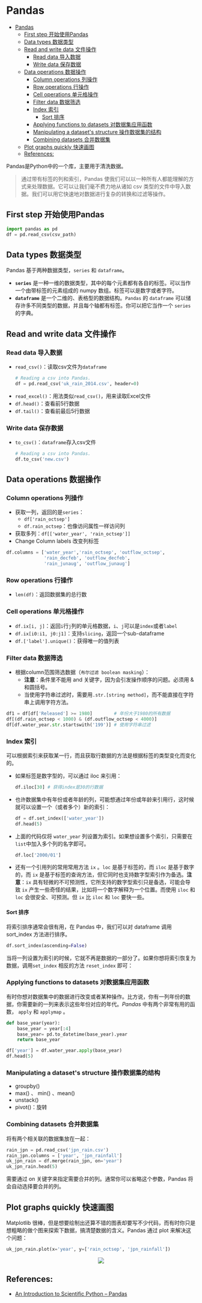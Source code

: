 # Pandas

<!-- TOC depthFrom:1 depthTo:6 withLinks:1 updateOnSave:1 orderedList:0 -->

- [Pandas](#pandas)
	- [First step 开始使用Pandas](#first-step-开始使用pandas)
	- [Data types 数据类型](#data-types-数据类型)
	- [Read and write data 文件操作](#read-and-write-data-文件操作)
		- [Read data 导入数据](#read-data-导入数据)
		- [Write data 保存数据](#write-data-保存数据)
	- [Data operations 数据操作](#data-operations-数据操作)
		- [Column operations 列操作](#column-operations-列操作)
		- [Row operations 行操作](#row-operations-行操作)
		- [Cell operations 单元格操作](#cell-operations-单元格操作)
		- [Filter data 数据筛选](#filter-data-数据筛选)
		- [Index 索引](#index-索引)
			- [Sort 排序](#sort-排序)
		- [Applying functions to datasets 对数据集应用函数](#applying-functions-to-datasets-对数据集应用函数)
		- [Manipulating a dataset's structure 操作数据集的结构](#manipulating-a-datasets-structure-操作数据集的结构)
		- [Combining datasets 合并数据集](#combining-datasets-合并数据集)
	- [Plot graphs quickly 快速画图](#plot-graphs-quickly-快速画图)
	- [References:](#references)

<!-- /TOC -->

Pandas是Python中的一个库，主要用于清洗数据。

> 通过带有标签的列和索引，Pandas 使我们可以以一种所有人都能理解的方式来处理数据。它可以让我们毫不费力地从诸如 csv 类型的文件中导入数据。我们可以用它快速地对数据进行复杂的转换和过滤等操作。

## First step 开始使用Pandas
``` python
import pandas as pd
df = pd.read_csv(csv_path)
```

## Data types 数据类型
Pandas 基于两种数据类型，`series` 和 `dataframe`。
* **`series`** 是一种一维的数据类型，其中的每个元素都有各自的标签。可以当作一个由带标签的元素组成的 numpy 数组。标签可以是数字或者字符。
* **`dataframe`** 是一个二维的、表格型的数据结构。`Pandas` 的 `dataframe` 可以储存许多不同类型的数据，并且每个轴都有标签。你可以把它当作一个 `series` 的字典。

## Read and write data 文件操作
### Read data 导入数据
* `read_csv()`：读取csv文件为`dataframe`
  ``` python
  # Reading a csv into Pandas.
  df = pd.read_csv('uk_rain_2014.csv', header=0)
  ```
* `read_excel()`：用法类似`read_csv()`，用来读取Excel文件
* `df.head()`：查看前5行数据
* `df.tail()`：查看前最后5行数据

### Write data 保存数据
* `to_csv()`：`dataframe`存入csv文件
  ``` python
  # Reading a csv into Pandas.
  df.to_csv('new.csv')
  ```

## Data operations 数据操作
### Column operations 列操作
* 获取一列，返回的是`series`：
  * `df['rain_octsep']`
  * `df.rain_octsep`：也像访问属性一样访问列
* 获取多列：`df[['water_year', 'rain_octsep']]`
* Change Column labels 改变列标签
``` python
df.columns = ['water_year','rain_octsep', 'outflow_octsep',
              'rain_decfeb', 'outflow_decfeb',
              'rain_junaug', 'outflow_junaug']
```

### Row operations 行操作
* `len(df)`：返回数据集的总行数

### Cell operations 单元格操作
* `df.ix[i, j]`：返回`i`行`j`列的单元格数据，`i`、`j`可以是`index`或者`label`
* `df.ix[i0:i1, j0:j1]`：支持`slicing`，返回一个sub-dataframe
* `df.['label'].unique()`：获得唯一的值列表

### Filter data 数据筛选
* 根据column范围筛选数据（`布尔过滤 boolean masking`）：
  * **注意**：条件里不能用 and 关键字，因为会引发操作顺序的问题。必须用 & 和圆括号。
  * 当使用字符串过滤时，需要用`.str.[string method]`，而不能直接在字符串上调用字符方法。
``` python
df1 = df[df['Released'] >= 1980]        # 年份大于1980的所有数据
df[(df.rain_octsep < 1000) & (df.outflow_octsep < 4000)]
df[df.water_year.str.startswith('199')] # 使用字符串过滤
```

### Index 索引
可以根据索引来获取某一行，而且获取行数据的方法是根据标签的类型变化而变化的。

* 如果标签是数字型的，可以通过 iloc 来引用：
  ``` python
  df.iloc[30] # 获得index是30的行数据
  ```
* 也许数据集中有年份或者年龄的列，可能想通过年份或年龄来引用行，这时候就可以设置一个（或者多个）新的索引：
  ``` python
  df = df.set_index(['water_year'])
  df.head(5)
  ```
* 上面的代码仅将 `water_year` 列设置为索引。如果想设置多个索引，只需要在`list`中加入多个列的名字即可。
  ``` python
  df.loc['2000/01']
  ```
* 还有一个引用列的常用常用方法 `ix` 。`loc` 是基于标签的，而 `iloc` 是基于数字的，而 `ix` 是基于标签的查询方法，但它同时也支持数字型索引作为备选。**注意**：`ix` 具有轻微的不可预测性，它所支持的数字型索引只是备选，可能会导致 `ix` 产生一些奇怪的结果，比如将一个数字解释为一个位置。而使用 `iloc` 和 `loc` 会很安全、可预测。但 `ix` 比 `iloc` 和 `loc` 要快一些。

#### Sort 排序
将索引排序通常会很有用，在 Pandas 中，我们可以对 dataframe 调用 sort_index 方法进行排序。
``` python
df.sort_index(ascending=False)
```

当将一列设置为索引的时候，它就不再是数据的一部分了。如果你想将索引恢复为数据，调用`set_index` 相反的方法 `reset_index` 即可：

### Applying functions to datasets 对数据集应用函数
有时你想对数据集中的数据进行改变或者某种操作。比方说，你有一列年份的数据，你需要新的一列来表示这些年份对应的年代。_Pandas_ 中有两个非常有用的函数， `apply` 和 `applymap` 。
``` python
def base_year(year):
    base_year = year[:4]
    base_year= pd.to_datetime(base_year).year
    return base_year

df['year'] = df.water_year.apply(base_year)
df.head(5)
```

### Manipulating a dataset's structure 操作数据集的结构
* groupby()
* max() 、 min() 、mean()
* unstack()
* pivot()：旋转

### Combining datasets 合并数据集
将有两个相关联的数据集放在一起：
``` python
rain_jpn = pd.read_csv('jpn_rain.csv')
rain_jpn.columns = ['year', 'jpn_rainfall']
uk_jpn_rain = df.merge(rain_jpn, on='year')
uk_jpn_rain.head(5)
```

需要通过 on 关键字来指定需要合并的列。通常你可以省略这个参数，Pandas 将会自动选择要合并的列。

## Plot graphs quickly 快速画图
Matplotlib 很棒，但是想要绘制出还算不错的图表却要写不少代码，而有时你只是想粗略的做个图来探索下数据，搞清楚数据的含义。Pandas 通过 plot 来解决这个问题：
``` python
uk_jpn_rain.plot(x='year', y=['rain_octsep', 'jpn_rainfall'])
```
<p align="center">
<img src="http://liubj2016.github.io/Akuan/images/tu.png" />
</p>

## References:
* [An Introduction to Scientific Python – Pandas](http://www.datadependence.com/2016/05/scientific-python-pandas/)
